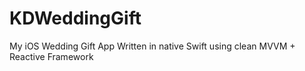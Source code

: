 # KDWeddingGift
My iOS Wedding Gift App Written in native Swift using clean MVVM + Reactive Framework

